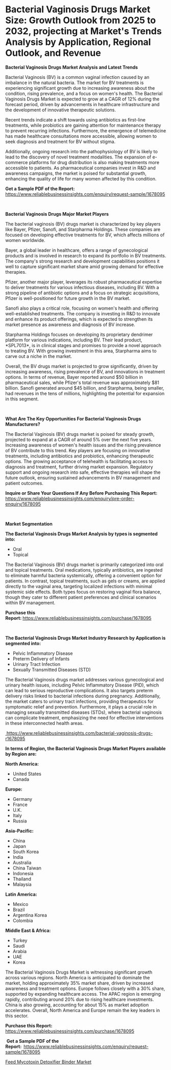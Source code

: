 <p><h1>Bacterial Vaginosis Drugs Market Size: Growth Outlook from 2025 to 2032, projecting at Market's Trends Analysis by Application, Regional Outlook, and Revenue</h1></p><p><strong>Bacterial Vaginosis Drugs Market Analysis and Latest Trends</strong></p>
<p><p>Bacterial Vaginosis (BV) is a common vaginal infection caused by an imbalance in the natural bacteria. The market for BV treatments is experiencing significant growth due to increasing awareness about the condition, rising prevalence, and a focus on women's health. The Bacterial Vaginosis Drugs Market is expected to grow at a CAGR of 12% during the forecast period, driven by advancements in healthcare infrastructure and the development of innovative therapeutic solutions. </p><p>Recent trends indicate a shift towards using antibiotics as first-line treatments, while probiotics are gaining attention for maintenance therapy to prevent recurring infections. Furthermore, the emergence of telemedicine has made healthcare consultations more accessible, allowing women to seek diagnosis and treatment for BV without stigma. </p><p>Additionally, ongoing research into the pathophysiology of BV is likely to lead to the discovery of novel treatment modalities. The expansion of e-commerce platforms for drug distribution is also making treatments more accessible to patients. As pharmaceutical companies invest in R&D and awareness campaigns, the market is poised for substantial growth, enhancing the quality of life for many women affected by this condition.</p></p>
<p><strong>Get a Sample PDF of the Report:&nbsp;</strong> <a href="https://www.reliablebusinessinsights.com/enquiry/request-sample/1678095?utm_campaign=3353&utm_medium=2&utm_source=Github&utm_content=ia&utm_term=25032025&utm_id=bacterial-vaginosis-drugs">https://www.reliablebusinessinsights.com/enquiry/request-sample/1678095</a></p>
<p>&nbsp;</p>
<p><strong>Bacterial Vaginosis Drugs Major Market Players</strong></p>
<p><p>The bacterial vaginosis (BV) drugs market is characterized by key players like Bayer, Pfizer, Sanofi, and Starpharma Holdings. These companies are focused on developing effective treatments for BV, which affects millions of women worldwide.</p><p>Bayer, a global leader in healthcare, offers a range of gynecological products and is involved in research to expand its portfolio in BV treatments. The company's strong research and development capabilities positions it well to capture significant market share amid growing demand for effective therapies.</p><p>Pfizer, another major player, leverages its robust pharmaceutical expertise to deliver treatments for various infectious diseases, including BV. With a strong pipeline of antibiotic options and a focus on strategic acquisitions, Pfizer is well-positioned for future growth in the BV market.</p><p>Sanofi also plays a critical role, focusing on women's health and offering well-established treatments. The company is investing in R&D to innovate and enhance its product offerings, which is expected to strengthen its market presence as awareness and diagnosis of BV increase.</p><p>Starpharma Holdings focuses on developing its proprietary dendrimer platform for various indications, including BV. Their lead product, *SPL7013*, is in clinical stages and promises to provide a novel approach to treating BV. With growing investment in this area, Starpharma aims to carve out a niche in the market.</p><p>Overall, the BV drugs market is projected to grow significantly, driven by increasing awareness, rising prevalence of BV, and innovations in treatment options. In terms of revenue, Bayer reported around $50 billion in pharmaceutical sales, while Pfizer's total revenue was approximately $81 billion. Sanofi generated around $45 billion, and Starpharma, being smaller, had revenues in the tens of millions, highlighting the potential for expansion in this segment.</p></p>
<p>&nbsp;</p>
<p><strong>What Are The Key Opportunities For Bacterial Vaginosis Drugs Manufacturers?</strong></p>
<p><p>The Bacterial Vaginosis (BV) drugs market is poised for steady growth, projected to expand at a CAGR of around 5% over the next five years. Increasing awareness of women's health issues and the rising prevalence of BV contribute to this trend. Key players are focusing on innovative treatments, including antibiotics and probiotics, enhancing therapeutic options. The growing acceptance of telehealth is facilitating access to diagnosis and treatment, further driving market expansion. Regulatory support and ongoing research into safe, effective therapies will shape the future outlook, ensuring sustained advancements in BV management and patient outcomes.</p></p>
<p><strong>Inquire or Share Your Questions If Any Before Purchasing This Report:</strong> <a href="https://www.reliablebusinessinsights.com/enquiry/pre-order-enquiry/1678095?utm_campaign=3353&utm_medium=2&utm_source=Github&utm_content=ia&utm_term=25032025&utm_id=bacterial-vaginosis-drugs">https://www.reliablebusinessinsights.com/enquiry/pre-order-enquiry/1678095</a></p>
<p>&nbsp;</p>
<p><strong>Market Segmentation</strong></p>
<p><strong>The Bacterial Vaginosis Drugs Market Analysis by types is segmented into:</strong></p>
<p><ul><li>Oral</li><li>Topical</li></ul></p>
<p><p>The Bacterial Vaginosis (BV) drugs market is primarily categorized into oral and topical treatments. Oral medications, typically antibiotics, are ingested to eliminate harmful bacteria systemically, offering a convenient option for patients. In contrast, topical treatments, such as gels or creams, are applied directly to the vaginal area, targeting localized infections with minimal systemic side effects. Both types focus on restoring vaginal flora balance, though they cater to different patient preferences and clinical scenarios within BV management.</p></p>
<p><strong>Purchase this Report:&nbsp;</strong><a href="https://www.reliablebusinessinsights.com/purchase/1678095?utm_campaign=3353&utm_medium=2&utm_source=Github&utm_content=ia&utm_term=25032025&utm_id=bacterial-vaginosis-drugs">https://www.reliablebusinessinsights.com/purchase/1678095</a></p>
<p>&nbsp;</p>
<p><strong>The Bacterial Vaginosis Drugs Market Industry Research by Application is segmented into:</strong></p>
<p><ul><li>Pelvic Inflammatory Disease</li><li>Preterm Delivery of Infants</li><li>Urinary Tract Infection</li><li>Sexually Transmitted Diseases (STD)</li></ul></p>
<p><p>The Bacterial Vaginosis drugs market addresses various gynecological and urinary health issues, including Pelvic Inflammatory Disease (PID), which can lead to serious reproductive complications. It also targets preterm delivery risks linked to bacterial infections during pregnancy. Additionally, the market caters to urinary tract infections, providing therapeutics for symptomatic relief and prevention. Furthermore, it plays a crucial role in managing sexually transmitted diseases (STDs), where bacterial vaginosis can complicate treatment, emphasizing the need for effective interventions in these interconnected health areas.</p></p>
<p><a href="https://www.reliablebusinessinsights.com/bacterial-vaginosis-drugs-r1678095?utm_campaign=3353&utm_medium=2&utm_source=Github&utm_content=ia&utm_term=25032025&utm_id=bacterial-vaginosis-drugs">&nbsp;https://www.reliablebusinessinsights.com/bacterial-vaginosis-drugs-r1678095</a></p>
<p><strong>In terms of Region, the Bacterial Vaginosis Drugs Market Players available by Region are:</strong></p>
<p>
    <p> <strong> North America: </strong>
        <ul>
            <li>United States</li>
            <li>Canada</li>
        </ul>
        </p> 
    <p> <strong> Europe: </strong>
        <ul>
            <li>Germany</li>
            <li>France</li>
            <li>U.K.</li>
            <li>Italy</li>
            <li>Russia</li>
        </ul>
        </p> 
    <p> <strong> Asia-Pacific: </strong>
        <ul>
            <li>China</li>
            <li>Japan</li>
            <li>South Korea</li>
            <li>India</li>
            <li>Australia</li>
            <li>China Taiwan</li>
            <li>Indonesia</li>
            <li>Thailand</li>
            <li>Malaysia</li>
        </ul>
        </p> 
    <p> <strong> Latin America: </strong>
        <ul>
            <li>Mexico</li>
            <li>Brazil</li>
            <li>Argentina Korea</li>
            <li>Colombia</li>
        </ul>
        </p> 
    <p> <strong> Middle East & Africa: </strong>
        <ul>
            <li>Turkey</li>
            <li>Saudi</li>
            <li>Arabia</li>
            <li>UAE</li>
            <li>Korea</li>
        </ul>
    </p>
    </p>
<p><p>The Bacterial Vaginosis Drugs Market is witnessing significant growth across various regions. North America is anticipated to dominate the market, holding approximately 35% market share, driven by increased awareness and treatment options. Europe follows closely with a 30% share, supported by expanding healthcare access. The APAC region is emerging rapidly, contributing around 20% due to rising healthcare investments. China is also growing, accounting for about 15% as market adoption accelerates. Overall, North America and Europe remain the key leaders in this sector.</p></p>
<p><strong>Purchase this Report: </strong><a href="https://www.reliablebusinessinsights.com/purchase/1678095?utm_campaign=3353&utm_medium=2&utm_source=Github&utm_content=ia&utm_term=25032025&utm_id=bacterial-vaginosis-drugs">https://www.reliablebusinessinsights.com/purchase/1678095</a></p>
<p>&nbsp;<strong>Get a Sample PDF of the Report:&nbsp;&nbsp;</strong><a href="https://www.reliablebusinessinsights.com/enquiry/request-sample/1678095?utm_campaign=3353&utm_medium=2&utm_source=Github&utm_content=ia&utm_term=25032025&utm_id=bacterial-vaginosis-drugs">https://www.reliablebusinessinsights.com/enquiry/request-sample/1678095</a></p>
<p><strong></strong></p>
<p><p><a href="https://github.com/azorrotutus/Market-Research-Report-List-1/blob/main/feed-mycotoxin-detoxifier-binder-market.md?utm_campaign=3353&utm_medium=2&utm_source=Github&utm_content=ia&utm_term=25032025&utm_id=bacterial-vaginosis-drugs">Feed Mycotoxin Detoxifier Binder Market</a></p></p>